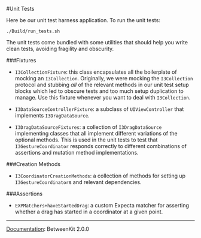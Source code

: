 #Unit Tests

Here be our unit test harness application. To run the unit tests:


	./Build/run_tests.sh
	
The unit tests come bundled with some utilities that should help you write clean tests, avoiding fragility and obscurity.
	

###Fixtures

- `I3CollectionFixture`: this class encapsulates all the boilerplate of mocking an `I3Collection`. Originally, we were mocking the `I3Collection` protocol and stubbing _all_ of the relevant methods in our unit test setup blocks which led to obscure tests and too much setup duplication to manage. Use this fixture whenever you want to deal with `I3Collection`.


- `I3DataSourceControllerFixture`: a subclass of `UIViewController` that implements `I3DragDataSource`.


- `I3DragDataSourceFixtures`: a collection of `I3DragDataSource` implementing classes that all implement different variations of the optional methods. This is used in the unit tests to test that `I3GestureCoordinator` responds correctly to different combinations of assertions and mutation method implementations.


###Creation Methods

- `I3CoordinatorCreationMethods`: a collection of methods for setting up  `I3GestureCoordinator`s and relevant dependencies.


###Assertions

- `EXPMatchers+haveStartedDrag`: a custom Expecta matcher for asserting whether a drag has started in a coordinator at a given point.


___<u>Documentation</u>: BetweenKit 2.0.0